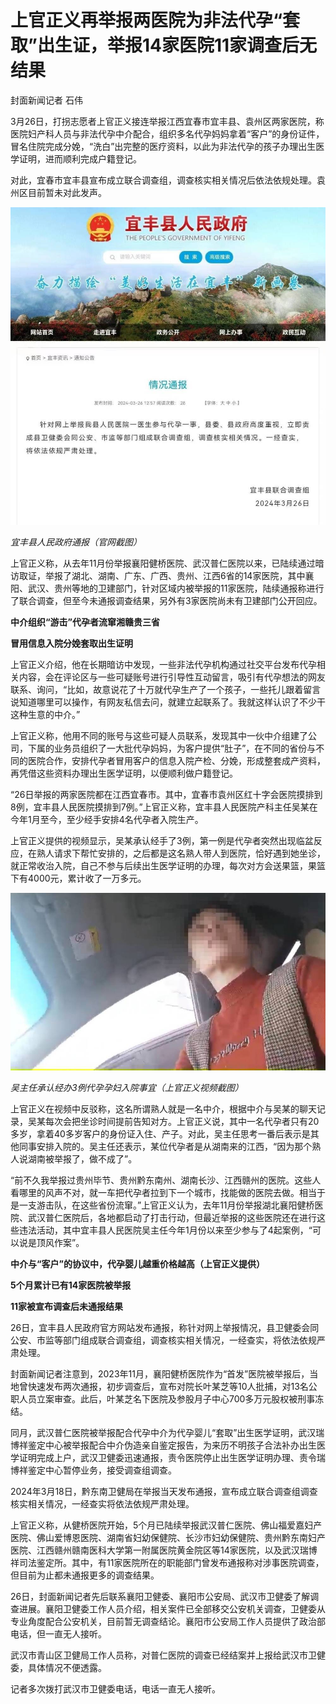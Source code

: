 # 上官正义再举报两医院为非法代孕“套取”出生证，举报14家医院11家调查后无结果

封面新闻记者 石伟

3月26日，打拐志愿者上官正义接连举报江西宜春市宜丰县、袁州区两家医院，称医院妇产科人员与非法代孕中介配合，组织多名代孕妈妈拿着“客户”的身份证件，冒名住院完成分娩，“洗白”出完整的医疗资料，以此为非法代孕的孩子办理出生医学证明，进而顺利完成户籍登记。

对此，宜春市宜丰县宣布成立联合调查组，调查核实相关情况后依法依规处理。袁州区目前暂未对此发声。

![e3c214a6f1f03295719b4c750d54fbe9.jpg](https://raw.githubusercontent.com/qqhsx/qqnews_image/main/2024/03/26/上官正义再举报两医院为非法代孕“套取”出生证，举报14家医院11家调查后无结果/e3c214a6f1f03295719b4c750d54fbe9.jpg)

_宜丰县人民政府通报（官网截图）_

上官正义称，从去年11月份举报襄阳健桥医院、武汉普仁医院以来，已陆续通过暗访取证，举报了湖北、湖南、广东、广西、贵州、江西6省的14家医院，其中襄阳、武汉、贵州等地的卫建部门，针对区域内被举报的11家医院，陆续通报称进行了联合调查，但至今未通报调查结果，另外有3家医院尚未有卫建部门公开回应。

**中介组织“游击”代孕者流窜湘赣贵三省**

**冒用信息入院分娩套取出生证明**

上官正义介绍，他在长期暗访中发现，一些非法代孕机构通过社交平台发布代孕相关内容，会在评论区与一些可疑账号进行引导性互动留言，吸引有代孕想法的网友联系、询问，“比如，故意说花了十万就代孕生产了一个孩子，一些托儿跟着留言说知道哪里可以操作，有网友私信去问，就建立起联系了。我就这样认识了不少干这种生意的中介。”

上官正义称，他用不同的账号与这些可疑人员联系，发现其中一伙中介组建了公司，下属的业务员组织了一大批代孕妈妈，为客户提供“肚子”，在不同的省份与不同的医院合作，安排代孕者冒用客户的信息入院产检、分娩，形成整套成产资料，再凭借这些资料办理出生医学证明，以便顺利做户籍登记。

“26日举报的两家医院都在江西宜春市。其中，宜春市袁州区红十字会医院摸排到8例，宜丰县人民医院摸排到7例。”上官正义称，宜丰县人民医院产科主任吴某在今年1月至今，至少经手安排4名代孕者入院生产。

上官正义提供的视频显示，吴某承认经手了3例，第一例是代孕者突然出现临盆反应，在熟人请求下帮忙安排的，之后都是这名熟人带人到医院，恰好遇到她坐诊，就正常收治入院，自己不参与后续出生医学证明的办理，每次对方会送果篮，果篮下有4000元，累计收了一万多元。

![7a6f5424b2861e6f3afa31cd3c9987cc.jpg](https://raw.githubusercontent.com/qqhsx/qqnews_image/main/2024/03/26/上官正义再举报两医院为非法代孕“套取”出生证，举报14家医院11家调查后无结果/7a6f5424b2861e6f3afa31cd3c9987cc.jpg)

_吴主任承认经办3例代孕孕妇入院事宜（上官正义视频截图）_

上官正义在视频中反驳称，这名所谓熟人就是一名中介，根据中介与吴某的聊天记录，吴某每次会把坐诊时间提前告知对方。上官正义说，其中一名代孕者只有20多岁，拿着40多岁客户的身份证入住、产子。对此，吴主任思考一番后表示是其他同事安排入院的。吴主任还表示，某位代孕者是从湖南来的江西，“因为那个熟人说湖南被举报了，做不成了”。

“前不久我举报过贵州毕节、贵州黔东南州、湖南长沙、江西赣州的医院。这些人看哪里的风声不对，就一车把代孕者拉到下一个城市，找能做的医院去做。相当于是一支游击队，在这些省份流窜。”上官正义认为，去年11月份举报湖北襄阳健桥医院、武汉普仁医院后，各地都启动了打击行动，但最近举报的这些医院还在进行这些违法活动，其中宜丰县人民医院吴主任今年1月份以来至少参与了4起案例，“可以说是顶风作案”。

**中介与“客户”的协议中，代孕婴儿越重价格越高（上官正义提供）**

**5个月累计已有14家医院被举报**

**11家被宣布调查后未通报结果**

26日，宜丰县人民政府官方网站发布通报，称针对网上举报情况，县卫健委会同公安、市监等部门组成联合调查组，调查核实相关情况，一经查实，将依法依规严肃处理。

封面新闻记者注意到，2023年11月，襄阳健桥医院作为“首发”医院被举报后，当地曾快速发布两次通报，初步调查后，宣布对院长叶某芝等10人批捕，对13名公职人员立案审查。此后，叶某芝名下医院及参股月子中心700多万元股权被刑事冻结。

同月，武汉普仁医院被举报配合代孕中介为代孕婴儿“套取”出生医学证明，武汉瑞博祥鉴定中心被举报配合中介伪造亲自鉴定报告，为来历不明孩子合法补办出生医学证明完成上户，武汉卫健委迅速通报，责令医院停止出生医学证明办理、责令瑞博祥鉴定中心暂停业务，接受调查组调查。

2024年3月18日，黔东南卫健局在举报当天发布通报，宣布成立联合调查组调查核实相关情况，一经查实将依法依规严肃处理。

上官正义称，从健桥医院开始，5个月已陆续举报武汉普仁医院、佛山福爱嘉妇产医院、佛山爱博恩医院、湖南省妇幼保健院、长沙市妇幼保健院、贵州黔东南妇产医院、江西赣州赣南医科大学第一附属医院黄金院区等14家医院，以及武汉瑞博祥司法鉴定所。其中，有11家医院所在的职能部门曾发布通报称对涉事医院调查，但目前为止都未通报更多的调查结果。

26日，封面新闻记者先后联系襄阳卫健委、襄阳市公安局、武汉市卫健委了解调查进展。襄阳卫健委工作人员介绍，相关案件已全部移交公安机关调查，卫健委从专业角度配合公安机关，目前暂无调查结论。襄阳市公安局工作人员提供了政治部电话，但一直无人接听。

武汉市青山区卫健局工作人员称，对普仁医院的调查已经结案并上报给武汉市卫健委，具体情况不便透露。

记者多次拨打武汉市卫健委电话，电话一直无人接听。

